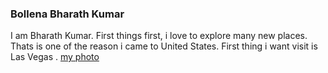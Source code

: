 ### Bollena Bharath Kumar

I am Bharath Kumar. First things first, i love to explore many new places. Thats is one of the reason i came to United States. First thing i want visit is Las Vegas .
[my photo](https://github.com/bharathkumarbollena/assignment2-Bollena/blob/main/bharath.JPG)